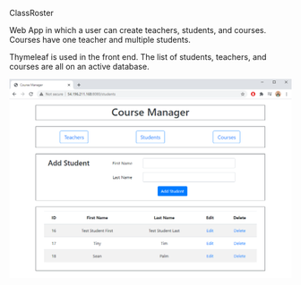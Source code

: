 ClassRoster

Web App in which a user can create teachers, students, and courses. Courses have one teacher and multiple students. 

Thymeleaf is used in the front end. The list of students, teachers, and courses are all on an active database. 

![ScreenShot](https://raw.githubusercontent.com/AdamBadagliacco/ClassRoster/main/ScreenShot.PNG) 
